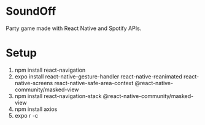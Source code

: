 # SoundOff
Party game made with React Native and Spotify APIs.

# Setup
1. npm install react-navigation
2. expo install react-native-gesture-handler react-native-reanimated react-native-screens react-native-safe-area-context @react-native-community/masked-view
3. npm install react-navigation-stack @react-native-community/masked-view
4. npm install axios
5. expo r -c
